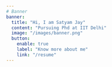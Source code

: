 ```yaml
---
# Banner
banner:
  title: "Hi, I am Satyam Jay"
  content: "Pursuing Phd at IIT Delhi"
  image: "/images/banner.png"
  button:
    enable: true
    label: "Know more about me"
    link: "/resume"
---
```

